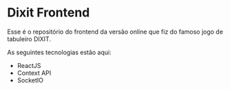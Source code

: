 # Dixit Frontend
Esse é o repositório do frontend da versão online que fiz do famoso jogo de tabuleiro DIXIT.

As seguintes tecnologias estão aqui:

- ReactJS
- Context API
- SocketIO

